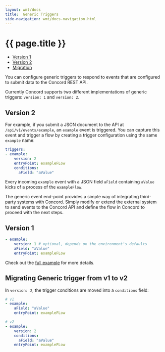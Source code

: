 ```yaml
---
layout: wmt/docs
title:  Generic Triggers
side-navigation: wmt/docs-navigation.html
---
```


# {{ page.title }}

- [Version 1](#generic-v1)
- [Version 2](#generic-v2)
- [Migration](#generic-migration)

You can configure generic triggers to respond to events that are configured to
submit data to the Concord REST API.

Currently Concord supports two different implementations of generic triggers:
`version: 1` and `version: 2`.

<a name="generic-v2"/>

## Version 2

For example, if you submit a JSON document to the API at `/api/v1/events/example`,
an `example` event is triggered. You can capture this event and trigger a flow by
creating a trigger configuration using the same `example` name:

```yaml
triggers:
- example:
    version: 2
    entryPoint: exampleFLow
    conditions:
      aField: "aValue"
```

Every incoming `example` event with a JSON field `aField` containing `aValue` kicks
of a process of the `exampleFlow`.

The generic event end-point provides a simple way of integrating third-party 
systems with Concord. Simply modify or extend the external system to send
events to the Concord API and define the flow in Concord to proceed with the
next steps.

<a name="generic-v1"/>

## Version 1

```yaml
- example:
    version: 1 # optional, depends on the environment's defaults 
    aField: "aValue"
    entryPoint: exampleFLow
```

Check out the [full example]({{site.concord_source}}tree/master/examples/generic_triggers)
for more details.

<a name="generic-migration"/>

## Migrating Generic trigger from v1 to v2

In `version: 2`, the trigger conditions are moved into a `conditions` field:

```yaml
# v1
- example:    
    aField: "aValue"
    entryPoint: exampleFLow

# v2
- example:
    version: 2
    conditions:
      aField: "aValue"
    entryPoint: exampleFLow
```
